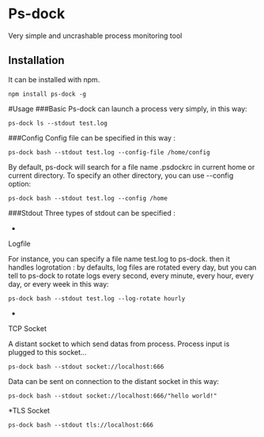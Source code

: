 Ps-dock
=======

Very simple and uncrashable process monitoring tool

Installation
------------
It can be installed with npm.

    npm install ps-dock -g
  
#Usage
###Basic
Ps-dock can launch a process very simply, in this way:

    ps-dock ls --stdout test.log
###Config
Config file can be specified in this way :

    ps-dock bash --stdout test.log --config-file /home/config
By default, ps-dock will search for a file name .psdockrc in current home or current directory. To specify an other directory, you can use --config option:

    ps-dock bash --stdout test.log --config /home
###Stdout
Three types of stdout can be specified :

* 
Logfile

For instance, you can specify a file name test.log to ps-dock. then it handles logrotation : by defaults, log files are rotated every day, but you can tell to ps-dock to rotate logs every second, every minute, every hour, every day, or every week in this way:
    
    ps-dock bash --stdout test.log --log-rotate hourly

* 
TCP Socket

A distant socket to which send datas from process. Process input is plugged to this socket...

    ps-dock bash --stdout socket://localhost:666
Data can be sent on connection to the distant socket in this way:

    ps-dock bash --stdout socket://localhost:666/"hello world!"
    
*TLS Socket

    ps-dock bash --stdout tls://localhost:666